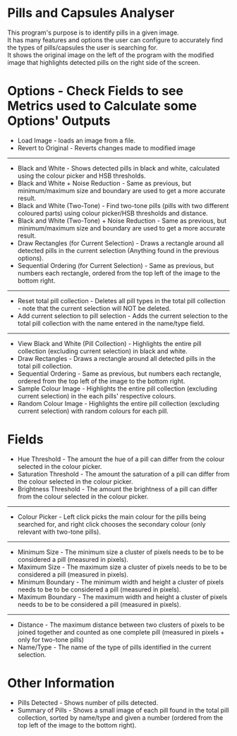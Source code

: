 # Pills and Capsules Analyser
This program's purpose is to identify pills in a given image. <br>
It has many features and options the user can configure to accurately find the types of pills/capsules the user is searching for. <br>
It shows the original image on the left of the program with the modified image that highlights detected pills on the right side of the screen.

# Options - Check Fields to see Metrics used to Calculate some Options' Outputs
- Load Image - loads an image from a file. <br>
- Revert to Original - Reverts changes made to modified image <br>
-------------------------------------------------------------------------------------------------------------------------------------------------------------------  
- Black and White - Shows detected pills in black and white, calculated using the colour picker and HSB thresholds. <br> 
- Black and White + Noise Reduction - Same as previous, but minimum/maximum size and boundary are used to get a more accurate result. <br> 
- Black and White (Two-Tone) - Find two-tone pills (pills with two different coloured parts) using colour picker/HSB thresholds and distance. <br> 
- Black and White (Two-Tone) + Noise Reduction - Same as previous, but minimum/maximum size and boundary are used to get a more accurate result. <br> 
- Draw Rectangles (for Current Selection) - Draws a rectangle around all detected pills in the current selection (Anything found in the previous options). <br>
- Sequential Ordering (for Current Selection) - Same as previous, but numbers each rectangle, ordered from the top left of the image to the bottom right. <br>
------------------------------------------------------------------------------------------------------------------------------------------------------------------- 
- Reset total pill collection - Deletes all pill types in the total pill collection - note that the current selection will NOT be deleted. <br>
- Add current selection to pill selection - Adds the current selection to the total pill collection with the name entered in the name/type field. <br>
------------------------------------------------------------------------------------------------------------------------------------------------------------------- 
- View Black and White (Pill Collection) - Highlights the entire pill collection (excluding current selection) in black and white. <br>
- Draw Rectangles - Draws a rectangle around all detected pills in the total pill collection. <br>
- Sequential Ordering - Same as previous, but numbers each rectangle, ordered from the top left of the image to the bottom right. <br>
- Sample Colour Image - Highlights the entire pill collection (excluding current selection) in the each pills' respective colours. <br>
- Random Colour Image - Highlights the entire pill collection (excluding current selection) with random colours for each pill. <br>

# Fields
- Hue Threshold - The amount the hue of a pill can differ from the colour selected in the colour picker. <br>
- Saturation Threshold - The amount the saturation of a pill can differ from the colour selected in the colour picker. <br>
- Brightness Threshold - The amount the brightness of a pill can differ from the colour selected in the colour picker. <br>
------------------------------------------------------------------------------------------------------------------------------------------------------------------- 
- Colour Picker - Left click picks the main colour for the pills being searched for, and right click chooses the secondary colour (only relevant with two-tone pills). <br>
------------------------------------------------------------------------------------------------------------------------------------------------------------------- 
- Minimum Size - The minimum size a cluster of pixels needs to be to be considered a pill (measured in pixels). <br>
- Maximum Size - The maximum size a cluster of pixels needs to be to be considered a pill (measured in pixels). <br>
- Minimum Boundary - The minimum width and height a cluster of pixels needs to be to be considered a pill (measured in pixels). <br>
- Maximum Boundary - The maximum width and height a cluster of pixels needs to be to be considered a pill (measured in pixels). <br>
------------------------------------------------------------------------------------------------------------------------------------------------------------------- 
- Distance - The maximum distance between two clusters of pixels to be joined together and counted as one complete pill (measured in pixels + only for two-tone pills) <br>
- Name/Type - The name of the type of pills identified in the current selection. <br>

# Other Information
- Pills Detected - Shows number of pills detected. <br>
- Summary of Pills - Shows a small image of each pill found in the total pill collection, sorted by name/type and given a number (ordered from the top left of the image to the bottom right).
